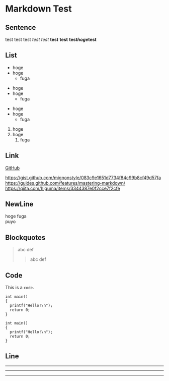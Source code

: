 # Markdown Test

##  Sentence
test
test
test
*test*
_test_
**test**
__test__
__test*hoge*test__

##  List
* hoge
* hoge
  * fuga

- hoge
- hoge
  - fuga

+ hoge
+ hoge
  + fuga

1. hoge
1. hoge
   1. fuga

##  Link
[GitHub](http://github.com)

https://gist.github.com/mignonstyle/083c9e1651d7734f84c99b8cf49d57fa
https://guides.github.com/features/mastering-markdown/
https://qiita.com/higuma/items/3344387e0f2cce7f2cfe

##  NewLine
hoge
fuga  
puyo

##  Blockquotes
> abc
> def
>> abc
>> def

##  Code
This is a `code`.

```C:sample
int main()
{
  printf("Hello!\n");
  return 0;
}
```
    int main()
    {
      printf("Hello!\n");
      return 0;
    }

##  Line

---
***
___

